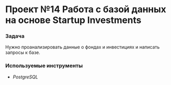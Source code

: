 # Проект №14 Работа с базой данных на основе Startup Investments

### **Задача**
Нужно проанализировать данные о фондах и инвестициях и написать запросы к базе. 

### **Используемые инструменты**
 - *PostgreSQL*

